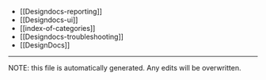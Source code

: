 * [[Designdocs-reporting]]
* [[Designdocs-ui]]
* [[index-of-categories]]
* [[Designdocs-troubleshooting]]
* [[DesignDocs]]


*****
NOTE: this file is automatically generated. Any edits will be overwritten.
